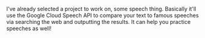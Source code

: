 I've already selected a project to work on, some speech thing. Basically it'll
use the Google Cloud Speech API to compare your text to famous speeches
via searching the web and outputting the results. It can help you practice speeches
as well!